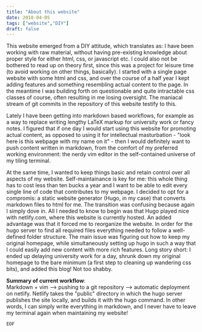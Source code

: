 ```yaml
---
title: "About this website"
date: 2018-04-05
tags: ["website","DIY"]
draft: false
---
```

This website emerged from a DIY attitude, which translates as: I have been working with raw material, without having pre-existing knowledge about proper style for either html, css, or javascript etc. 
I could also not be bothered to read up on theory first, since this was a project for leisure time (to avoid working on other things, basically).
I started with a single page website with some html and css, and over the course of a half year I kept adding features and something resembling actual content to the page. In the meantime I was building forth on questionable and quite intractable css classes of course, often resulting in me losing oversight. The maniacal stream of git commits in the repository of this website testify to this. 

Lately I have been getting into markdown based workflows, for example as a way to replace writing lengthy LaTeX markup for university work or fancy notes. I figured that if one day I would start using this website for promoting actual content, as opposed to using it for intellectual masturbation - "look here is this webpage with my name on it" - then I would definitely want to push content written in markdown, from the comfort of my preferred working environment: the nerdy vim editor in the self-contained universe of my tiling terminal. 

At the same time, I wanted to keep things basic and retain control over all aspects of my website. Self-maintainance is key for me: this whole thing has to cost less than ten bucks a year and I want to be able to edit every single line of code that contributes to my webpage. 
I decided to opt for a compromis: a static website generator (Hugo, in my case) that converts markdown files to html for me. The transition was confusing because again I simply dove in. All I needed to know to begin was that Hugo played nice with netlify.com, where this website is currently hosted. An added advantage was that it forced me to reorganize the website. In order for the hugo server to find all required files everything needed to follow a well-defined folder structure. The main issue was figuring out how to keep my original homepage, while simultaneously setting up hugo in such a way that I could easily add new content with more rich features. Long story short: I ended up delaying university work for a day, shrunk down my original homepage to the bare minimum (a first step to cleaning up wandering css bits), and added this blog! Not too shabby. 

**Summary of current workflow**:\
Markdown + vim --> pushing to a git repository --> automatic deployment on netlify. Netlify takes the "public" directory in which the hugo server publishes the site locally, and builds it with the hugo command. In other words, I can simply write everything in markdown, and I never have to leave my terminal again when maintaining my website!


```
EOF
```

